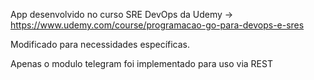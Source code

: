 App desenvolvido no curso SRE DevOps da Udemy -> https://www.udemy.com/course/programacao-go-para-devops-e-sres

Modificado para necessidades específicas.

Apenas o modulo telegram foi implementado para uso via REST
